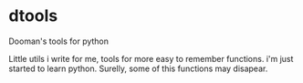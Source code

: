 # dtools
Dooman's tools for python

Little utils i write for me, tools for more easy to remember functions. i'm just started to learn python.
Surelly, some of this functions may disapear.
